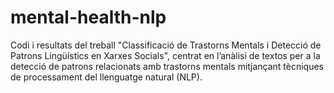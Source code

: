 # mental-health-nlp
Codi i resultats del treball "Classificació de Trastorns Mentals i Detecció de Patrons Lingüístics en Xarxes Socials", centrat en l’anàlisi de textos per a la detecció de patrons relacionats amb trastorns mentals mitjançant tècniques de processament del llenguatge natural (NLP). 
